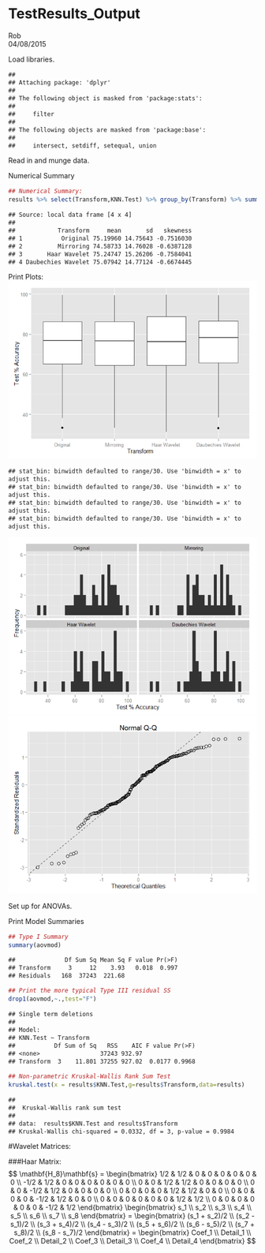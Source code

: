 # TestResults_Output
Rob  
04/08/2015  


Load libraries.

```
## 
## Attaching package: 'dplyr'
## 
## The following object is masked from 'package:stats':
## 
##     filter
## 
## The following objects are masked from 'package:base':
## 
##     intersect, setdiff, setequal, union
```

Read in and munge data.



Numerical Summary

```r
## Numerical Summary:
results %>% select(Transform,KNN.Test) %>% group_by(Transform) %>% summarise_each(funs(mean,sd,skewness)) %>% arrange(Transform) 
```

```
## Source: local data frame [4 x 4]
## 
##            Transform     mean       sd   skewness
## 1           Original 75.19960 14.75643 -0.7516030
## 2          Mirroring 74.58733 14.76028 -0.6387128
## 3       Haar Wavelet 75.24747 15.26206 -0.7584041
## 4 Daubechies Wavelet 75.07942 14.77124 -0.6674445
```

Print Plots:
![](Results_Output_files/figure-html/unnamed-chunk-4-1.png) 

```
## stat_bin: binwidth defaulted to range/30. Use 'binwidth = x' to adjust this.
## stat_bin: binwidth defaulted to range/30. Use 'binwidth = x' to adjust this.
## stat_bin: binwidth defaulted to range/30. Use 'binwidth = x' to adjust this.
## stat_bin: binwidth defaulted to range/30. Use 'binwidth = x' to adjust this.
```

![](Results_Output_files/figure-html/unnamed-chunk-4-2.png) ![](Results_Output_files/figure-html/unnamed-chunk-4-3.png) 

Set up for ANOVAs.


Print Model Summaries

```r
## Type I Summary
summary(aovmod)
```

```
##              Df Sum Sq Mean Sq F value Pr(>F)
## Transform     3     12    3.93   0.018  0.997
## Residuals   168  37243  221.68
```

```r
## Print the more typical Type III residual SS
drop1(aovmod,~.,test="F")
```

```
## Single term deletions
## 
## Model:
## KNN.Test ~ Transform
##           Df Sum of Sq   RSS    AIC F value Pr(>F)
## <none>                 37243 932.97               
## Transform  3    11.801 37255 927.02  0.0177 0.9968
```

```r
## Non-parametric Kruskal-Wallis Rank Sum Test
kruskal.test(x = results$KNN.Test,g=results$Transform,data=results)
```

```
## 
## 	Kruskal-Wallis rank sum test
## 
## data:  results$KNN.Test and results$Transform
## Kruskal-Wallis chi-squared = 0.0332, df = 3, p-value = 0.9984
```

#Wavelet Matrices:

###Haar Matrix:
$$
\mathbf{H_8}\mathbf{s} = 
\begin{bmatrix}
 1/2 & 1/2 & 0 & 0 & 0 & 0 & 0 & 0 \\
-1/2 & 1/2 & 0 & 0 & 0 & 0 & 0 & 0 \\ 
 0 & 0 & 1/2 & 1/2 & 0 & 0 & 0 & 0 \\
0 & 0 & -1/2 & 1/2 & 0 & 0 & 0 & 0 \\
 0 & 0 & 0 & 0 & 1/2 & 1/2 & 0 & 0 \\ 
 0 & 0 & 0 & 0 & -1/2 & 1/2 & 0 & 0 \\ 
0 & 0 & 0 & 0 & 0 & 0 & 1/2 & 1/2 \\ 
0 & 0 & 0 & 0 & 0 & 0 & -1/2 & 1/2
\end{bmatrix}
\begin{bmatrix}
s_1 \\ s_2 \\ s_3 \\ s_4 \\ s_5 \\ s_6 \\ s_7 \\ s_8
\end{bmatrix} =
\begin{bmatrix}
 (s_1 + s_2)/2 \\ 
 (s_2 - s_1)/2 \\ 
 (s_3 + s_4)/2 \\ 
 (s_4 - s_3)/2 \\  
 (s_5 + s_6)/2 \\ 
 (s_6 - s_5)/2 \\ 
 (s_7 + s_8)/2 \\ 
 (s_8 - s_7)/2
 \end{bmatrix} = 
 \begin{bmatrix}
 Coef_1 \\ Detail_1 \\ Coef_2 \\ Detail_2 \\ Coef_3 \\ Detail_3 \\ Coef_4 \\ Detail_4
 \end{bmatrix}
$$

